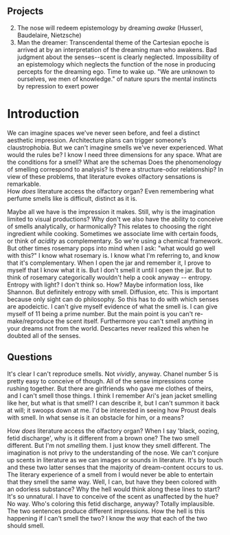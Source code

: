 ## Projects
2. The nose will redeem epistemology by dreaming *awake* (Husserl, Baudelaire, Nietzsche)
6. Man the dreamer: Transcendental theme of the Cartesian epoche is arrived at by an interpretation of the dreaming man who awakens. Bad judgment about the senses--scent is clearly neglected. Impossibility of an epistemology which neglects the function of the nose in producing percepts for the dreaming ego. Time to wake up. "We are unknown to ourselves, we men of knowledge."
of nature spurs the mental instincts by repression to exert power

# Introduction

We can imagine spaces we've never seen before, and feel a distinct aesthetic impression.
Architecture plans can trigger someone's claustrophobia.
But we can't imagine smells we've never experienced.
What would the rules be?
I know I need three dimensions for any space.
What are the conditions for a smell?
What are the schemas 
Does the phenomenology of smelling correspond to analysis?
Is there a structure-odor relationship? 
In view of these problems, that literature evokes olfactory sensations is remarkable.  
How *does* literature access the olfactory organ?
Even remembering what perfume smells like is difficult, distinct as it is.

Maybe all we have is the impression it makes.
Still, why is the imagination limited to visual productions?
Why don't we also have the ability to conceive of smells analytically, or harmonically?
This relates to choosing the right ingredient while cooking.
Sometimes we associate lime with certain foods, or think of *acidity* as complementary.
So we're using a chemical framework.
But other times rosemary pops into mind when I ask: "what would go well with this?"
I know what rosemary is.
I know what I'm referring to, and know that it's complementary.
When I open the jar and remember it, I prove to myself that I know what it is.
But I don't smell it until I open the jar.
But to think of rosemary categorically wouldn't help a cook anyway -- entropy.
Entropy with light? I don't think so. How? Maybe information loss, like Shannon.
But definitely entropy with smell. Diffusion, etc.
This is important because only sight can do philosophy.
So this has to do with which senses are apodeictic.
I can't give myself evidence of what the smell is.
I can give myself of 11 being a prime number.
But the main point is you can't re-make/reproduce the scent itself.
Furthermore you can't smell anything in your dreams not from the world.
Descartes never realized this when he doubted all of the senses.

## Questions

It's clear I can't reproduce smells.
Not *vividly*, anyway.
Chanel number 5 is pretty easy to conceive of though.
All of the sense impressions come rushing together.
But there are girlfriends who gave me clothes of theirs, and I can't smell those things.
I think I remember Ari's jean jacket smelling like her, but what is that smell?
I can describe it, but I can't summon it back at will; it swoops down at me.
I'd be interested in seeing how Proust deals with smell.
In what sense is it an obstacle for him, or a means?
<!-- That's actually exactly where I should go. Wow. -->
How *does* literature access the olfactory organ?
When I say 'black, oozing, fetid discharge', why is it different from a brown one?
The two smell different.
But I'm not *smelling* them.
I just know they smell different.
The imagination is not privy to the understanding of the nose.
We can't conjure up scents in literature as we can images or sounds in literature.
It's by touch and these two latter senses that the majority of dream-content occurs to us.
The literary experience of a smell from 
I would never be able to entertain that they smell the same way.
Well, I can, but have they been colored with an odorless substance?
Why the hell would think along these lines to start? It's so unnatural.
I have to conceive of the scent as unaffected by the hue? No way.
Who's coloring this fetid discharge, anyway?
Totally implausible. The two sentences produce different impressions.
How the hell is this happening if I can't smell the two?
I know the *way* that each of the two should smell.
